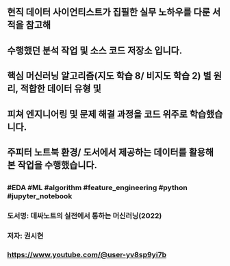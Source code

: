 ##
## 현직 데이터 사이언티스트가 집필한 실무 노하우를 다룬 서적을 참고해
## 수행했던 분석 작업 및 소스 코드 저장소 입니다.
## 핵심 머신러닝 알고리즘(지도 학습 8/ 비지도 학습 2) 별 원리, 적합한 데이터 유형 및
## 피쳐 엔지니어링 및 문제 해결 과정을 코드 위주로 학습했습니다.
## 주피터 노트북 환경/ 도서에서 제공하는 데이터를 활용해 본 작업을 수행했습니다.
##
### #EDA #ML #algorithm #feature_engineering #python #jupyter_notebook
### 도서명: 데싸노트의 실전에서 통하는 머신러닝(2022)
### 저자: 권시현
### https://www.youtube.com/@user-yv8sp9yi7b
##

